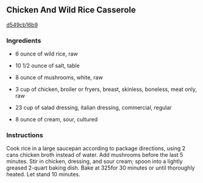 ## Chicken And Wild Rice Casserole

[d549cb16b9](https://recipeland.com/recipe/v/chicken-wild-rice-casserole-49171)

### Ingredients

 - 6 ounce of wild rice, raw

 - 10 1/2 ounce of salt, table

 - 8 ounce of mushrooms, white, raw

 - 3 cup of chicken, broiler or fryers, breast, skinless, boneless, meat only, raw

 - 23 cup of salad dressing, italian dressing, commercial, regular

 - 8 ounce of cream, sour, cultured

### Instructions

Cook rice in a large saucepan according to package directions, using 2 cans chicken broth instead of water. Add mushrooms before the last 5 minutes. Stir in chicken, dressing, and sour cream; spoon into a lightly greased 2-quart baking dish. Bake at 325for 30 minutes or until thoroughly heated. Let stand 10 minutes.